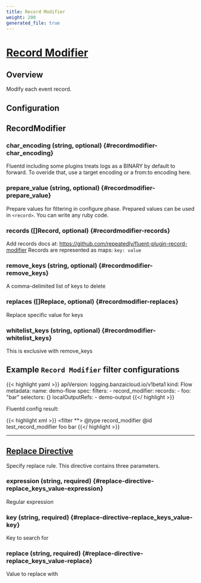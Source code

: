 ```yaml
---
title: Record Modifier
weight: 200
generated_file: true
---
```


# [Record Modifier](https://github.com/repeatedly/fluent-plugin-record-modifier)
## Overview
 Modify each event record.

## Configuration
## RecordModifier

### char_encoding (string, optional) {#recordmodifier-char_encoding}

Fluentd including some plugins treats logs as a BINARY by default to forward. To overide that, use a target encoding or a from:to encoding here. 


### prepare_value (string, optional) {#recordmodifier-prepare_value}

Prepare values for filtering in configure phase. Prepared values can be used in `<record>`. You can write any ruby code. 


### records ([]Record, optional) {#recordmodifier-records}

Add records docs at: https://github.com/repeatedly/fluent-plugin-record-modifier Records are represented as maps: `key: value` 


### remove_keys (string, optional) {#recordmodifier-remove_keys}

A comma-delimited list of keys to delete 


### replaces ([]Replace, optional) {#recordmodifier-replaces}

Replace specific value for keys 


### whitelist_keys (string, optional) {#recordmodifier-whitelist_keys}

This is exclusive with remove_keys 




## Example `Record Modifier` filter configurations

{{< highlight yaml >}}
apiVersion: logging.banzaicloud.io/v1beta1
kind: Flow
metadata:
  name: demo-flow
spec:
  filters:
    - record_modifier:
        records:
        - foo: "bar"
  selectors: {}
  localOutputRefs:
    - demo-output
{{</ highlight >}}

Fluentd config result:

{{< highlight xml >}}
<filter **>
  @type record_modifier
  @id test_record_modifier
  <record>
    foo bar
  </record>
</filter>
{{</ highlight >}}


---
## [Replace Directive](https://github.com/repeatedly/fluent-plugin-record-modifier#replace_keys_value)

Specify replace rule. This directive contains three parameters.

### expression (string, required) {#replace-directive-replace_keys_value-expression}

Regular expression 


### key (string, required) {#replace-directive-replace_keys_value-key}

Key to search for 


### replace (string, required) {#replace-directive-replace_keys_value-replace}

Value to replace with 



